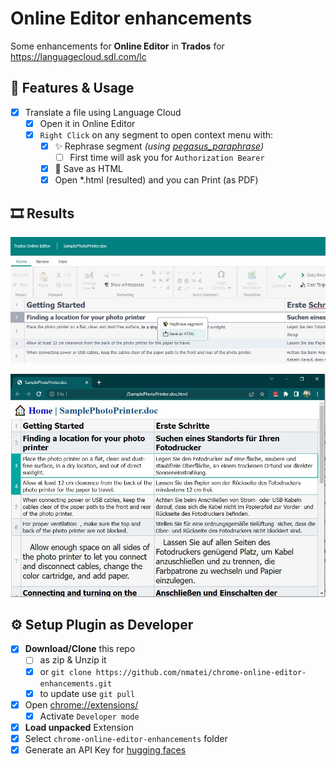 # Online Editor enhancements

Some enhancements for **Online Editor** in **Trados** for https://languagecloud.sdl.com/lc

## 💠 Features & Usage

- [x] Translate a file using Language Cloud
  - [x] Open it in Online Editor
  - [x] `Right Click` on any segment to open context menu with:
    - [x] ✨ Rephrase segment *(using [pegasus_paraphrase](https://huggingface.co/tuner007/pegasus_paraphrase))*
      - [ ] First time will ask you for `Authorization Bearer`
    - [x] 📩 Save as HTML
    - [x] Open *.html (resulted) and you can Print (as PDF) 

## 🎞 Results

![Added Menu](screens/added-menu.jpg)

![HTML Output](screens/saved-html.jpg)

## ⚙ Setup Plugin as Developer

- [x] **Download/Clone** this repo
    - [ ] as zip & Unzip it
    - [x] or `git clone https://github.com/nmatei/chrome-online-editor-enhancements.git`
    - [x] to update use `git pull`
- [x] Open [chrome://extensions/](chrome://extensions/)
    - [x] Activate `Developer mode`
- [x] **Load unpacked** Extension
- [x] Select `chrome-online-editor-enhancements` folder
- [x] Generate an API Key for [hugging faces](https://huggingface.co/inference-api)